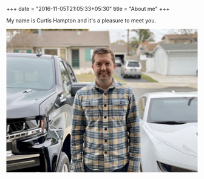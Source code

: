 +++
date = "2016-11-05T21:05:33+05:30"
title = "About me"
+++

My name is Curtis Hampton and it's a pleasure to meet you.

![This is me][1]

[1]: /img/me.jpeg
